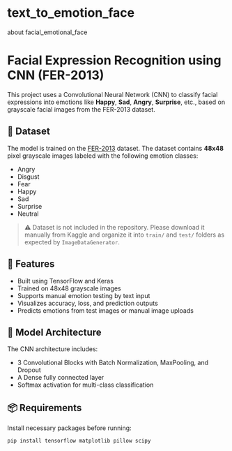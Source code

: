 # text_to_emotion_face
about facial_emotional_face
# Facial Expression Recognition using CNN (FER-2013)

This project uses a Convolutional Neural Network (CNN) to classify facial expressions into emotions like **Happy**, **Sad**, **Angry**, **Surprise**, etc., based on grayscale facial images from the FER-2013 dataset.

## 📁 Dataset
The model is trained on the [FER-2013](https://www.kaggle.com/datasets/msambare/fer2013) dataset. The dataset contains **48x48** pixel grayscale images labeled with the following emotion classes:

- Angry
- Disgust
- Fear
- Happy
- Sad
- Surprise
- Neutral

> ⚠️ Dataset is not included in the repository. Please download it manually from Kaggle and organize it into `train/` and `test/` folders as expected by `ImageDataGenerator`.

## 🚀 Features
- Built using TensorFlow and Keras
- Trained on 48x48 grayscale images
- Supports manual emotion testing by text input
- Visualizes accuracy, loss, and prediction outputs
- Predicts emotions from test images or manual image uploads

## 🧠 Model Architecture
The CNN architecture includes:
- 3 Convolutional Blocks with Batch Normalization, MaxPooling, and Dropout
- A Dense fully connected layer
- Softmax activation for multi-class classification

## 📦 Requirements
Install necessary packages before running:

```bash
pip install tensorflow matplotlib pillow scipy
